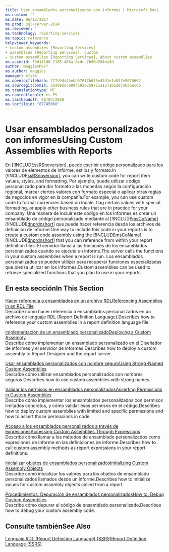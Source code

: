 ```yaml
---
title: Usar ensamblados personalizados con informes | Microsoft Docs
ms.custom: ''
ms.date: 06/13/2017
ms.prod: sql-server-2014
ms.reviewer: ''
ms.technology: reporting-services
ms.topic: reference
helpviewer_keywords:
- custom assemblies [Reporting Services]
- assemblies [Reporting Services], custom
- custom assemblies [Reporting Services], about custom assemblies
ms.assetid: 53d141d0-2185-466a-84dc-7b90d284da3d
author: maggiesMSFT
ms.author: maggies
manager: kfile
ms.openlocfilehash: f77b9da44ebb57617bd45e43d1e1e847e9074662
ms.sourcegitcommit: ad4d92dce894592a259721a1571b1d8736abacdb
ms.translationtype: MT
ms.contentlocale: es-ES
ms.lasthandoff: 08/04/2020
ms.locfileid: "87745068"
---
```

# <a name="using-custom-assemblies-with-reports"></a><span data-ttu-id="5d0dc-102">Usar ensamblados personalizados con informes</span><span class="sxs-lookup"><span data-stu-id="5d0dc-102">Using Custom Assemblies with Reports</span></span>
  <span data-ttu-id="5d0dc-103">En [!INCLUDE[ssRSnoversion](../../includes/ssrsnoversion-md.md)], puede escribir código personalizado para los valores de elementos de informe, estilos y formato.</span><span class="sxs-lookup"><span data-stu-id="5d0dc-103">In [!INCLUDE[ssRSnoversion](../../includes/ssrsnoversion-md.md)], you can write custom code for report item values, styles, and formatting.</span></span> <span data-ttu-id="5d0dc-104">Por ejemplo, puede utilizar código personalizado para dar formato a las monedas según la configuración regional, marcar ciertos valores con formato especial o aplicar otras reglas de negocios en vigor en la compañía.</span><span class="sxs-lookup"><span data-stu-id="5d0dc-104">For example, you can use custom code to format currencies based on locale, flag certain values with special formatting, or apply other business rules that are in practice for your company.</span></span> <span data-ttu-id="5d0dc-105">Una manera de incluir este código en los informes es crear un ensamblado de código personalizado mediante al [!INCLUDE[msCoName](../../includes/msconame-md.md)] [!INCLUDE[dnprdnshort](../../includes/dnprdnshort-md.md)] que puede hacer referencia desde los archivos de definición de informe.</span><span class="sxs-lookup"><span data-stu-id="5d0dc-105">One way to include this code in your reports is to create a custom code assembly using the [!INCLUDE[msCoName](../../includes/msconame-md.md)] [!INCLUDE[dnprdnshort](../../includes/dnprdnshort-md.md)] that you can reference from within your report definition files.</span></span> <span data-ttu-id="5d0dc-106">El servidor llama a las funciones de los ensamblados personalizados cuando se ejecuta un informe.</span><span class="sxs-lookup"><span data-stu-id="5d0dc-106">The server calls the functions in your custom assemblies when a report is run.</span></span> <span data-ttu-id="5d0dc-107">Los ensamblados personalizados se pueden utilizar para recuperar funciones especializadas que piensa utilizar en los informes.</span><span class="sxs-lookup"><span data-stu-id="5d0dc-107">Custom assemblies can be used to retrieve specialized functions that you plan to use in your reports.</span></span>  
  
## <a name="in-this-section"></a><span data-ttu-id="5d0dc-108">En esta sección</span><span class="sxs-lookup"><span data-stu-id="5d0dc-108">In This Section</span></span>  
 [<span data-ttu-id="5d0dc-109">Hacer referencia a ensamblados en un archivo RDL</span><span class="sxs-lookup"><span data-stu-id="5d0dc-109">Referencing Assemblies in an RDL File</span></span>](referencing-assemblies-in-an-rdl-file.md)  
 <span data-ttu-id="5d0dc-110">Describe cómo hacer referencia a ensamblados personalizados en un archivo de lenguaje RDL (Report Definition Language).</span><span class="sxs-lookup"><span data-stu-id="5d0dc-110">Describes how to reference your custom assemblies in a report definition language file.</span></span>  
  
 [<span data-ttu-id="5d0dc-111">Implementación de un ensamblado personalizado</span><span class="sxs-lookup"><span data-stu-id="5d0dc-111">Deploying a Custom Assembly</span></span>](deploying-a-custom-assembly.md)  
 <span data-ttu-id="5d0dc-112">Describe cómo implementar un ensamblado personalizado en el Diseñador de informes y el servidor de informes.</span><span class="sxs-lookup"><span data-stu-id="5d0dc-112">Describes how to deploy a custom assembly to Report Designer and the report server.</span></span>  
  
 [<span data-ttu-id="5d0dc-113">Usar ensamblados personalizados con nombre seguro</span><span class="sxs-lookup"><span data-stu-id="5d0dc-113">Using Strong-Named Custom Assemblies</span></span>](using-strong-named-custom-assemblies.md)  
 <span data-ttu-id="5d0dc-114">Describe cómo utilizar ensamblados personalizados con nombres seguros.</span><span class="sxs-lookup"><span data-stu-id="5d0dc-114">Describes how to use custom assemblies with strong names.</span></span>  
  
 [<span data-ttu-id="5d0dc-115">Validar los permisos en ensamblados personalizados</span><span class="sxs-lookup"><span data-stu-id="5d0dc-115">Asserting Permissions in Custom Assemblies</span></span>](asserting-permissions-in-custom-assemblies.md)  
 <span data-ttu-id="5d0dc-116">Describe cómo implementar los ensamblados personalizados con permisos limitados  concretos, y cómo validar esos permisos en el código.</span><span class="sxs-lookup"><span data-stu-id="5d0dc-116">Describes how to deploy custom assemblies with limited and specific permissions and how to assert those permissions in code.</span></span>  
  
 [<span data-ttu-id="5d0dc-117">Acceso a los ensamblados personalizados a través de expresiones</span><span class="sxs-lookup"><span data-stu-id="5d0dc-117">Accessing Custom Assemblies Through Expressions</span></span>](accessing-custom-assemblies-through-expressions.md)  
 <span data-ttu-id="5d0dc-118">Describe cómo llamar a los métodos de ensamblado personalizados como expresiones de informe en las definiciones de informe.</span><span class="sxs-lookup"><span data-stu-id="5d0dc-118">Describes how to call custom assembly methods as report expressions in your report definitions.</span></span>  
  
 [<span data-ttu-id="5d0dc-119">Inicializar objetos de ensamblados personalizados</span><span class="sxs-lookup"><span data-stu-id="5d0dc-119">Initializing Custom Assembly Objects</span></span>](initializing-custom-assembly-objects.md)  
 <span data-ttu-id="5d0dc-120">Describe cómo inicializar los valores para los objetos de ensamblado personalizados llamados desde un informe.</span><span class="sxs-lookup"><span data-stu-id="5d0dc-120">Describes how to initialize values for custom assembly objects called from a report.</span></span>  
  
 [<span data-ttu-id="5d0dc-121">Procedimientos: Depuración de ensamblados personalizados</span><span class="sxs-lookup"><span data-stu-id="5d0dc-121">How to: Debug Custom Assemblies</span></span>](how-to-debug-custom-assemblies.md)  
 <span data-ttu-id="5d0dc-122">Describe cómo depurar el código de ensamblado personalizado.</span><span class="sxs-lookup"><span data-stu-id="5d0dc-122">Describes how to debug your custom assembly code.</span></span>  
  
## <a name="see-also"></a><span data-ttu-id="5d0dc-123">Consulte también</span><span class="sxs-lookup"><span data-stu-id="5d0dc-123">See Also</span></span>  
 [<span data-ttu-id="5d0dc-124">Lenguaje RDL (Report Definition Language) &#40;SSRS&#41;</span><span class="sxs-lookup"><span data-stu-id="5d0dc-124">Report Definition Language &#40;SSRS&#41;</span></span>](../reports/report-definition-language-ssrs.md)  
  
  

